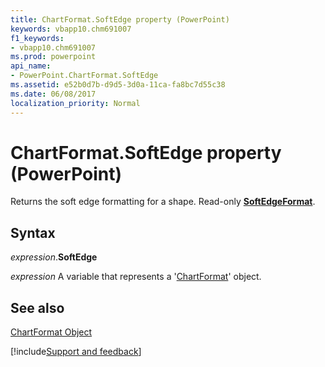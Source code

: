 ```yaml
---
title: ChartFormat.SoftEdge property (PowerPoint)
keywords: vbapp10.chm691007
f1_keywords:
- vbapp10.chm691007
ms.prod: powerpoint
api_name:
- PowerPoint.ChartFormat.SoftEdge
ms.assetid: e52b0d7b-d9d5-3d0a-11ca-fa8bc7d55c38
ms.date: 06/08/2017
localization_priority: Normal
---
```



# ChartFormat.SoftEdge property (PowerPoint)

Returns the soft edge formatting for a shape. Read-only  **[SoftEdgeFormat](Office.SoftEdgeFormat.md)**.


## Syntax

_expression_.**SoftEdge**

_expression_ A variable that represents a '[ChartFormat](PowerPoint.ChartFormat.md)' object.


## See also


[ChartFormat Object](PowerPoint.ChartFormat.md)

[!include[Support and feedback](~/includes/feedback-boilerplate.md)]